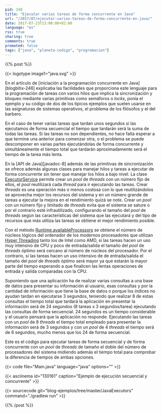 ```yaml
---
pid: 248
title: "Ejecutar varias tareas de forma concurrente en Java"
url: "/2017/07/ejecutar-varias-tareas-de-forma-concurrente-en-java/"
date: 2017-07-23T13:00:00+02:00
language: "es"
rss: true
sharing: true
comments: true
promoted: false
tags: ["java", "planeta-codigo", "programacion"]
---
```


{{% post %}}

{{< logotype image1="java.svg" >}}

En el artículo de [iniciación a la programación concurrente en Java][blogbitix-246] explicaba las facilidades que proporciona este lenguaje para la programación de tareas con varios hilos que implica la sincronización y bloqueo mediante varias primitivas como semáforos o _locks_, ponía el ejemplo y su código de dos de los típicos ejemplos que suelen usarse en las asignaturas de sistemas operativos, el problema de los filósofos y el del barbero.

En el caso de tener varias tareas que tardan unos segundos si las ejecutamos de forma secuencial el tiempo que tardarán será la suma de todas las tareas. Si las tareas no son dependientes, no hace falta esperar a que termine una anterior para comenzar otra, o el problema se puede descomponer en varias partes ejecutándolas de forma concurrente y simultáneamente el tiempo total que tardarán aproximadamente será el tiempo de la tarea más lenta.

En la [API de Java][javadoc-8] además de las primitivas de sincronización se ofrece además algunas clases para manejar hilos y tareas a ejecutar de forma concurrente sin tener que manejar los hilos a bajo nivel. La clase [ExecutorService](https://docs.oracle.com/javase/8/docs/api/java/util/concurrent/ExecutorService.html) permite crear un _pool_ de _threads_ con un número fijo de ellos, el _pool_ reutilizará cada _thread_ para ir ejecutando las tareas. Crear _threads_ es una operación más o menos costosa con lo que reutilizándolos se aprovecha mejor los recursos del sistema y en un número grande de tareas a ejecutar la mejora en el rendimiento quizá se note. Crear un _pool_ con un número fijo y limitado de _threads_ evita que el sistema se sature o por el contrario esté infrautilizado, configurando el tamaño del _pool_ de _threads_ según las características del sistema que las ejecutará y del tipo de recursos que más utiliza las tareas se obtiene el mejor rendimiento posible.

Con el método [Runtime.availableProcessors](https://docs.oracle.com/javase/8/docs/api/java/lang/Runtime.html#availableProcessors--) se obtiene el número de núcleos lógicos del ordenador de los modernos procesadores que utilizan [Hyper Threading](https://es.wikipedia.org/wiki/HyperThreading) tanto los de Intel como AMD, si las tareas hacen un uso muy intensivo de CPU y poco de entrada/salida el tamaño del _pool_ de _threads_ óptimo será cercano al número de núcleos del procesador. Por el contrario, si las tareas hacen un uso intensivo de de entrada/salida el tamaño del _pool_ de _threads_ óptimo será mayor ya que estarán la mayor parte del tiempo esperando a que finalicen las lentas operaciones de entrada y salida comparadas con la CPU.

Suponiendo que una aplicación ha de realizar varias consultas a una base de datos para presentar su información al usuario, esas consultas y por la cantidad de información que tiene la base de datos o porque los índices no ayudan tardan en ejecutarse 3 segundos, teniendo que realizar 8 de estas consultas el tiempo total que tardará la aplicación en presentar la información será de 24 segundos (8 tareas x 3 segundos/tarea) ejecutando las consultas de forma secuencial. 24 segundos es un tiempo considerable y el usuario pensará que la aplicación no responde. Ejecutando las tareas con un _pool_ de 8 _threads_ el tiempo total empleado para presentar la información será de 3 segundos y con un _pool_ de 4 _threads_ el tiempo será de 6 segundos, mucho menos que los 24 de forma secuencial.

Este es el código para ejecutar tareas de forma secuencial y de forma concurrente con un _pool_ de _threads_ de tamaño el doble del número de procesadores del sistema midiendo además el tiempo total para comprobar la diferencia de tiempos de ambas opciones.

{{< code file="Main.java" language="java" options="" >}}

{{< asciinema id="130161"    caption="Ejemplo de ejecución secuencial y concurrente" >}}

{{< sourcecode git="blog-ejemplos/tree/master/JavaExecutors" command="./gradlew run" >}}

{{% /post %}}
